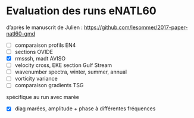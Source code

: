 # Evaluation des runs eNATL60

d’après le manuscrit de Julien : https://github.com/lesommer/2017-paper-natl60-gmd

- [ ] comparaison profils EN4
- [ ] sections OVIDE
- [x] rmsssh, madt AVISO
- [ ] velocity cross, EKE section Gulf Stream
- [ ] wavenumber spectra, winter, summer, annual
- [ ] vorticity variance
- [ ] comparaison gradients TSG

spécifique au run avec marée

- [x] diag marées, amplitude + phase à différentes fréquences
